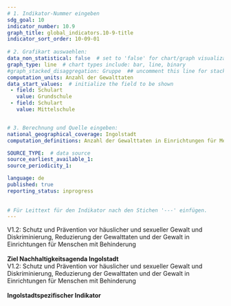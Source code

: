 ```yaml
---
# 1. Indikator-Nummer eingeben 
sdg_goal: 10 
indicator_number: 10.9
graph_title: global_indicators.10-9-title
indicator_sort_order: 10-09-01
 
# 2. Grafikart auswaehlen: 
data_non_statistical: false  # set to 'false' for chart/graph visualization 
graph_type: line  # chart types include: bar, line, binary 
#graph_stacked_disaggregation: Gruppe  ## uncomment this line for stacked bars. eplace 'Geschlecht' with the field of aggregation. 
computation_units: Anzahl der Gewalttaten 
data_start_values:  # initialize the field to be shown  
 - field: Schulart 
   value: Grundschule 
 - field: Schulart
   value: Mittelschule 


# 3. Berechnung und Quelle eingeben: 
national_geographical_coverage: Ingolstadt 
computation_definitions: Anzahl der Gewalttaten in Einrichtungen für Menschen mit Behinderungen

SOURCE_TYPE:  # data source  
source_earliest_available_1: 
source_periodicity_1: 

language: de   
published: true 
reporting_status: inprogress
 
 
# Für Leittext für den Indikator nach den Stichen '---' einfügen. 
---
```

V1.2: Schutz und Prävention vor häuslicher und sexueller Gewalt und Diskriminierung, Reduzierung der Gewalttaten und der Gewalt in Einrichtungen für Menschen mit Behinderung<br>
<br>
<b>Ziel Nachhaltigkeitsagenda Ingolstadt</b><br>
V1.2: Schutz und Prävention vor häuslicher und sexueller Gewalt und Diskriminierung, Reduzierung der Gewalttaten und der Gewalt in Einrichtungen für Menschen mit Behinderung<br>
<br>
<b>Ingolstadtspezifischer Indikator</b>
